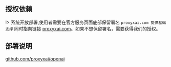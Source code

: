 ## 授权依赖

!> 系统开放部署,使用者需要在官方服务页面底部保留署名 `proxyxai.com 提供基础支撑` 同时指向链接 [proxyxai.com](https://proxyxai.com)。如果不想保留署名，需要获得我们的授权。

## 部署说明

[github.com/proxyxai/openai](https://github.com/proxyxai/openai)
